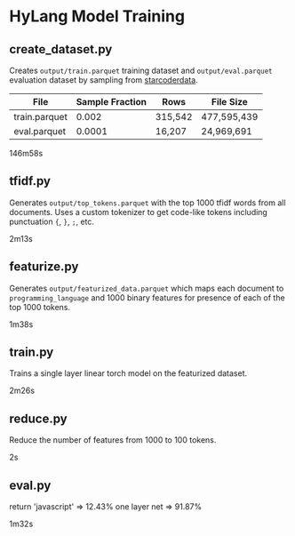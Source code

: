 # HyLang Model Training

## create_dataset.py

Creates `output/train.parquet` training dataset and `output/eval.parquet` evaluation dataset by sampling from [starcoderdata](https://huggingface.co/datasets/bigcode/starcoderdata).

| File          | Sample Fraction | Rows    | File Size   |
|---------------|-----------------|---------|-------------|
| train.parquet | 0.002           | 315,542 | 477,595,439 |
| eval.parquet  | 0.0001          | 16,207  | 24,969,691  |

146m58s

## tfidf.py

Generates `output/top_tokens.parquet` with the top 1000 tfidf words from all documents.
Uses a custom tokenizer to get code-like tokens including punctuation `{`, `}`, `;`, etc.

2m13s

## featurize.py

Generates `output/featurized_data.parquet` which maps each document to `programming_language` and 1000 binary features for presence of each of the top 1000 tokens.

1m38s

## train.py

Trains a single layer linear torch model on the featurized dataset.

2m26s

## reduce.py

Reduce the number of features from 1000 to 100 tokens.

2s

## eval.py

return 'javascript' => 12.43%
one layer net => 91.87%

1m32s
